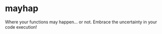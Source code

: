 # mayhap
Where your functions may happen... or not. Embrace the uncertainty in your code execution!
